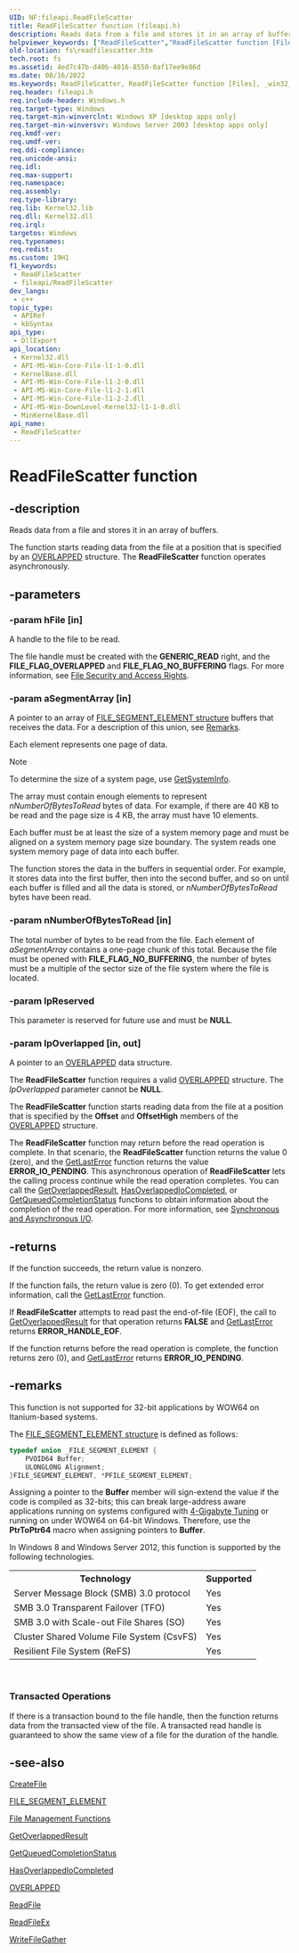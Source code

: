 ```yaml
---
UID: NF:fileapi.ReadFileScatter
title: ReadFileScatter function (fileapi.h)
description: Reads data from a file and stores it in an array of buffers.
helpviewer_keywords: ["ReadFileScatter","ReadFileScatter function [Files]","_win32_readfilescatter","base.readfilescatter","fileapi/ReadFileScatter","fs.readfilescatter","winbase/ReadFileScatter"]
old-location: fs\readfilescatter.htm
tech.root: fs
ms.assetid: 4ed7c47b-d40b-4016-8550-0af17ee9e86d
ms.date: 08/16/2022
ms.keywords: ReadFileScatter, ReadFileScatter function [Files], _win32_readfilescatter, base.readfilescatter, fileapi/ReadFileScatter, fs.readfilescatter, winbase/ReadFileScatter
req.header: fileapi.h
req.include-header: Windows.h
req.target-type: Windows
req.target-min-winverclnt: Windows XP [desktop apps only]
req.target-min-winversvr: Windows Server 2003 [desktop apps only]
req.kmdf-ver: 
req.umdf-ver: 
req.ddi-compliance: 
req.unicode-ansi: 
req.idl: 
req.max-support: 
req.namespace: 
req.assembly: 
req.type-library: 
req.lib: Kernel32.lib
req.dll: Kernel32.dll
req.irql: 
targetos: Windows
req.typenames: 
req.redist: 
ms.custom: 19H1
f1_keywords:
 - ReadFileScatter
 - fileapi/ReadFileScatter
dev_langs:
 - c++
topic_type:
 - APIRef
 - kbSyntax
api_type:
 - DllExport
api_location:
 - Kernel32.dll
 - API-MS-Win-Core-File-l1-1-0.dll
 - KernelBase.dll
 - API-MS-Win-Core-File-l1-2-0.dll
 - API-MS-Win-Core-File-l1-2-1.dll
 - API-MS-Win-Core-File-l1-2-2.dll
 - API-MS-Win-DownLevel-Kernel32-l1-1-0.dll
 - MinKernelBase.dll
api_name:
 - ReadFileScatter
---
```


# ReadFileScatter function


## -description

Reads data from a file and stores it in an array of buffers.

The function starts reading data from the file at a position that is specified by an 
    <a href="/windows/desktop/api/minwinbase/ns-minwinbase-overlapped">OVERLAPPED</a> structure. The 
    **ReadFileScatter** function operates asynchronously.

## -parameters

### -param hFile [in]

A handle to the file to be read.

The file handle must be created with the **GENERIC_READ** right, and the **FILE_FLAG_OVERLAPPED** and **FILE_FLAG_NO_BUFFERING** flags. For more information, see <a href="/windows/desktop/FileIO/file-security-and-access-rights">File Security and Access Rights</a>.

### -param aSegmentArray [in]

A pointer to an array of [FILE_SEGMENT_ELEMENT structure](../winnt/ns-winnt-file_segment_element.md)  buffers that receives the data. For a description of this union, see [Remarks](#remarks).

Each element represents one page of data.

> [!NOTE]
> To determine the size of a system page, use <a href="/windows/desktop/api/sysinfoapi/nf-sysinfoapi-getsysteminfo">GetSystemInfo</a>.

The array must contain enough elements to represent *nNumberOfBytesToRead* bytes of data. For example, if there are 40 KB to be read and the page size is 4 KB, the array must have 10 elements.

Each buffer must be at least the size of a system memory page and must be aligned on a system memory page size boundary. The system reads one system memory page of data into each buffer.

The function stores the data in the buffers in sequential order. For example, it stores data into the first buffer, then into the second buffer, and so on until each buffer is filled and all the data is stored, or *nNumberOfBytesToRead* bytes have been read.

### -param nNumberOfBytesToRead [in]

The total number of bytes to be read from the file. Each element of *aSegmentArray* contains a one-page chunk of this total. Because the file must be opened with **FILE_FLAG_NO_BUFFERING**, the number of bytes must be a multiple of the sector size of the file system where the file is located.

### -param lpReserved

This parameter is reserved for future use and must be **NULL**.

### -param lpOverlapped [in, out]

A pointer to an <a href="/windows/desktop/api/minwinbase/ns-minwinbase-overlapped">OVERLAPPED</a> data structure.

The **ReadFileScatter** function requires a valid 
       <a href="/windows/desktop/api/minwinbase/ns-minwinbase-overlapped">OVERLAPPED</a> structure. The *lpOverlapped* parameter cannot be **NULL**.

The **ReadFileScatter** function starts reading data from the file at a position that is specified by the **Offset** and **OffsetHigh** members of the <a href="/windows/desktop/api/minwinbase/ns-minwinbase-overlapped">OVERLAPPED</a> structure.

The **ReadFileScatter** function may return before the read operation is complete. In that scenario, the **ReadFileScatter** function returns the value 0 (zero), and the <a href="/windows/desktop/api/errhandlingapi/nf-errhandlingapi-getlasterror">GetLastError</a> function returns the value **ERROR_IO_PENDING**. This asynchronous operation of **ReadFileScatter** lets the calling process continue while the read operation completes. You can call the <a href="/windows/desktop/api/ioapiset/nf-ioapiset-getoverlappedresult">GetOverlappedResult</a>, <a href="/windows/desktop/api/winbase/nf-winbase-hasoverlappediocompleted">HasOverlappedIoCompleted</a>, or <a href="/windows/desktop/api/ioapiset/nf-ioapiset-getqueuedcompletionstatus">GetQueuedCompletionStatus</a> functions to obtain information about the completion of the read operation. For more information, see <a href="/windows/desktop/FileIO/synchronous-and-asynchronous-i-o">Synchronous and Asynchronous I/O</a>.

## -returns

If the function succeeds, the return value is nonzero.

If the function fails, the return value is zero (0). To get extended error information, call the <a href="/windows/desktop/api/errhandlingapi/nf-errhandlingapi-getlasterror">GetLastError</a> function.

If **ReadFileScatter** attempts to read past the end-of-file (EOF), the call to <a href="/windows/desktop/api/ioapiset/nf-ioapiset-getoverlappedresult">GetOverlappedResult</a> for that operation returns **FALSE** and <a href="/windows/desktop/api/errhandlingapi/nf-errhandlingapi-getlasterror">GetLastError</a> returns **ERROR_HANDLE_EOF**.

If the function returns before the read operation is complete, the function returns zero (0), and <a href="/windows/desktop/api/errhandlingapi/nf-errhandlingapi-getlasterror">GetLastError</a> returns **ERROR_IO_PENDING**.

## -remarks

This function is not supported for 32-bit applications by WOW64 on Itanium-based systems.

The [FILE_SEGMENT_ELEMENT structure](../winnt/ns-winnt-file_segment_element.md) is defined as follows:


```cpp
typedef union _FILE_SEGMENT_ELEMENT {
    PVOID64 Buffer;
    ULONGLONG Alignment;
}FILE_SEGMENT_ELEMENT, *PFILE_SEGMENT_ELEMENT;
```

Assigning a pointer to the **Buffer** member will sign-extend the value if the code is compiled as 32-bits; this can break large-address aware applications running on systems configured with <a href="/windows/desktop/Memory/4-gigabyte-tuning">4-Gigabyte Tuning</a> or running on under WOW64 on 64-bit Windows. Therefore, use the **PtrToPtr64** macro when assigning pointers to **Buffer**.

In Windows 8 and Windows Server 2012, this function is supported by the following technologies.

<table>
<tr>
<th>Technology</th>
<th>Supported</th>
</tr>
<tr>
<td>
Server Message Block (SMB) 3.0 protocol

</td>
<td>
Yes

</td>
</tr>
<tr>
<td>
SMB 3.0 Transparent Failover (TFO)

</td>
<td>
Yes

</td>
</tr>
<tr>
<td>
SMB 3.0 with Scale-out File Shares (SO)

</td>
<td>
Yes

</td>
</tr>
<tr>
<td>
Cluster Shared Volume File System (CsvFS)

</td>
<td>
Yes

</td>
</tr>
<tr>
<td>
Resilient File System (ReFS)

</td>
<td>
Yes

</td>
</tr>
</table>
 

<h3><a id="Transacted_Operations"></a><a id="transacted_operations"></a><a id="TRANSACTED_OPERATIONS"></a>Transacted Operations</h3>
If there is a transaction bound to the file handle, then the function returns data from the transacted view of 
      the file. A transacted read handle is guaranteed to show the same view of a file for the duration of the 
      handle.

## -see-also

<a href="/windows/desktop/api/fileapi/nf-fileapi-createfilea">CreateFile</a>



<a href="https://github.com/MicrosoftDocs/sdk-api/blob/docs/sdk-api-src/content/winnt/ns-winnt-file_segment_element.md">FILE_SEGMENT_ELEMENT</a>



<a href="/windows/desktop/FileIO/file-management-functions">File Management Functions</a>



<a href="/windows/desktop/api/ioapiset/nf-ioapiset-getoverlappedresult">GetOverlappedResult</a>



<a href="/windows/desktop/api/ioapiset/nf-ioapiset-getqueuedcompletionstatus">GetQueuedCompletionStatus</a>



<a href="/windows/desktop/api/winbase/nf-winbase-hasoverlappediocompleted">HasOverlappedIoCompleted</a>



<a href="/windows/desktop/api/minwinbase/ns-minwinbase-overlapped">OVERLAPPED</a>



<a href="/windows/desktop/api/fileapi/nf-fileapi-readfile">ReadFile</a>



<a href="/windows/desktop/api/fileapi/nf-fileapi-readfileex">ReadFileEx</a>



<a href="/windows/desktop/api/fileapi/nf-fileapi-writefilegather">WriteFileGather</a>